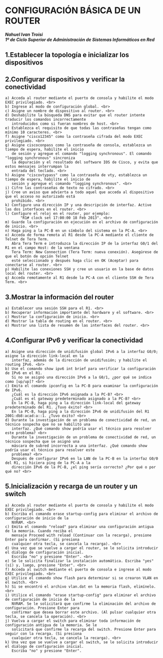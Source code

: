# CONFIGURACIÓN BÁSICA DE UN ROUTER

***Nahuel Ivan Troisi*** 
<br>
***1º de Ciclo Superior de Administración de Sistemas Informáticos en Red*** 


## 1.Establecer la topología e inicializar los dispositivos

## 2.Configurar dispositivos y verificar la conectividad

	a) Acceda al router mediante el puerto de consola y habilite el modo EXEC privilegiado. <br>
	b) Ingrese al modo de configuración global. <br>
	c) Asigne un nombre de dispositivo al router. <br>
	d) Deshabilite la búsqueda DNS para evitar que el router intente traducir los comandos incorrectamente
	   introducidos como si fueran nombres de host. <br>
	e) Establezca el requisito de que todas las contraseñas tengan como mínimo 10 caracteres. <br>
	f) Asigne "cisco12345" como la contraseña cifrada del modo EXEC privilegiado. <br>
	g) Asigne ciscoconpass como la contraseña de consola, establezca un tiempo de espera, habilite el inicio
	   de sesión y agregue el comando "logging synchronous". El comando "logging synchronous" sincroniza
	   la depuración y el resultado del software IOS de Cisco, y evita que estos mensajes interrumpan la
	   entrada del teclado. <br>
	h) Asigne "ciscovtypass" como la contraseña de vty, establezca un tiempo de espera, habilite el inicio de
	   sesión y agregue el comando "logging synchronous". <br>
	i) Cifre las contraseñas de texto no cifrado. <br>
	j) Cree un aviso que advierta a todo aquel que acceda al dispositivo que el acceso no autorizado está
	   prohibido. <br>
	k) Configure una dirección IP y una descripción de interfaz. Active las dos interfaces en el router. <br>
	l) Configure el reloj en el router, por ejemplo:
           "R1# clock set 17:00:00 18 Feb 2013". <br>
	m) Guarde la configuración en ejecución en el archivo de configuración de inicio. <br>
	n) Haga ping a la PC-B en un símbolo del sistema en la PC-A. <br>
	o) Acceda de forma remota al R1 desde la PC-A mediante el cliente de Telnet de Tera Term.
	   Abra Tera Term e introduzca la dirección IP de la interfaz G0/1 del R1 en el campo Host: de la ventana
	   Tera Term: New Connection (Tera Term: nueva conexión). Asegúrese de que el botón de opción Telnet
	   esté seleccionado y después haga clic en OK (Aceptar) para conectarse al router. <br>
	p) Habilite las conexiones SSH y cree un usuario en la base de datos local del router. <br>
	q) Acceda remotamente al R1 desde la PC-A con el cliente SSH de Tera Term. <br>
	
## 3.Mostrar la información del router

	a) Establecer una sesión SSH para el R1. <br>
	b) Recuperar información importante del hardware y el software. <br>
	c) Mostrar la configuración de inicio. <br>
	d) Mostrar la tabla de routing en el router. <br>
	e) Mostrar una lista de resumen de las interfaces del router. <br>

## 4.Configurar IPv6 y verificar la conectividad

	a) Asigne una dirección de unidifusión global IPv6 a la interfaz G0/0; asigne la dirección link-local en la
	   interfaz, además de la dirección de unidifusión; y habilite el routing IPv6. <br> 
	b) Use el comando show ipv6 int brief para verificar la configuración de IPv6 en el R1.
	   Si no se asignó una dirección IPv6 a la G0/1, ¿por qué se indica como [up/up]? <br>
	c) Emita el comando ipconfig en la PC-B para examinar la configuración de IPv6.
	   ¿Cuál es la dirección IPv6 asignada a la PC-B? <br>
	   ¿Cuál es el gateway predeterminado asignado a la PC-B? <br>
	   En la PC-B, haga ping a la dirección link-local del gateway predeterminado del R1. ¿Tuvo éxito? <br>
	   En la PC-B, haga ping a la dirección IPv6 de unidifusión del R1 2001:db8:acad:a::1. ¿Tuvo éxito? <br>
	d) Durante la investigación de un problema de conectividad de red, un técnico sospecha que no se habilitó una
	   interfaz. ¿Qué comando show podría usar el técnico para resolver este problema? <br>
	   Durante la investigación de un problema de conectividad de red, un técnico sospecha que se asignó una
	   máscara de subred incorrecta a una interfaz. ¿Qué comando show podría usar el técnico para resolver este
	   problema? <br>
	   Después de configurar IPv6 en la LAN de la PC-B en la interfaz G0/0 del R1, si hiciera ping de la PC-A a la
	   dirección IPv6 de la PC-B, ¿el ping sería correcto? ¿Por qué o por qué no? <br>

## 5.Inicialización y recarga de un router y un switch

	a) Acceda al router mediante el puerto de consola y habilite el modo EXEC privilegiado. <br>
	b) Escriba el comando erase startup-config para eliminar el archivo de configuración de inicio de la
	   NVRAM. <br>
	c) Emita el comando "reload" para eliminar una configuración antigua de la memoria. Cuando reciba el
	   mensaje Proceed with reload (Continuar con la recarga), presione Enter para confirmar. (Si presiona
	   cualquier otra tecla, se cancela la recarga). <br>
	d) Una vez que se vuelve a cargar el router, se le solicita introducir el diálogo de configuración inicial.
	   Escriba "no" y presione "Enter". <br> 
	e) Se le solicita finalizar la instalación automática. Escriba "yes" (sí) y, luego, presione "Enter". <br>
	f) Acceda al switch mediante el puerto de consola e ingrese al modo EXEC privilegiado. <br>
	g) Utilice el comando show flash para determinar si se crearon VLAN en el switch. <br>
	h) Si se encontró el archivo vlan.dat en la memoria flash, elimínelo. <br>
	i) Utilice el comando "erase startup-config" para eliminar el archivo de configuración de inicio de la
	   NVRAM. Se le solicitará que confirme la eliminación del archivo de configuración. Presione Enter para
	   confirmar que desea borrar este archivo. (Al pulsar cualquier otra tecla, se cancela la operación). <br>
	j) Vuelva a cargar el switch para eliminar toda información de configuración antigua de la memoria. Se le
	   solicitará que confirme la recarga del switch. Presione Enter para seguir con la recarga. (Si presiona
	   cualquier otra tecla, se cancela la recarga). <br>
	k) Una vez que se vuelve a cargar el switch, se le solicita introducir el diálogo de configuración inicial.
	   Escriba "no" y presione "Enter".
